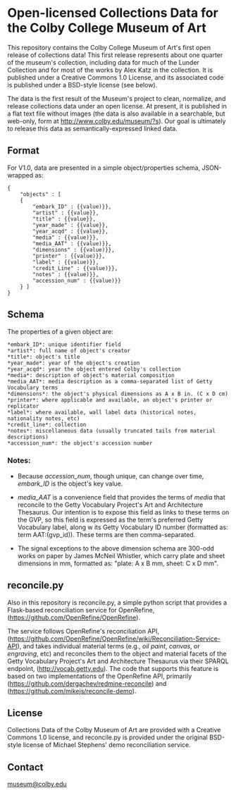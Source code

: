 # Open-licensed Collections Data for the Colby College Museum of Art

This repository contains the Colby College Museum of Art's first open release of collections data! This first release represents about one quarter of the museum's collection, including data for much of the Lunder Collection and for most of the works by Alex Katz in the collection. It is published under a Creative Commons 1.0 License, and its associated code is published under a BSD-style license (see below).

The data is the first result of the Museum's project to clean, normalize, and release collections data under an open license. At present, it is published in a flat text file without images (the data is also available in a searchable, but web-only, form at http://www.colby.edu/museum/?s). Our goal is ultimately to release this data as semantically-expressed linked data.

## Format

For V1.0, data are presented in a simple object/properties schema, JSON-wrapped as:

```
{
	"objects" : [
	{
		"embark_ID" : {{value)}}, 
		"artist" : {{value}},
		"title" : {{value}},
		"year_made" : {{value}},
		"year_acqd" : {{value}},
		"media" : {{value)}},
		"media_AAT" : {{value)}},
		"dimensions" : {{value)}},
		"printer" : {{value)}},
		"label" : {{value)}},
		"credit_Line" : {{value)}},
		"notes" : {{value)}},
		"accession_num" : {{value)}}
	} ]
}
```

## Schema

The properties of a given object are:

	*embark_ID*: unique identifier field
	*artist*: full name of object's creator
	*title*: object's title
	*year_made*: year of the object's creation
	*year_acqd*: year the object entered Colby's collection 
	*media*: description of object's material composition
	*media_AAT*: media description as a comma-separated list of Getty Vocabulary terms 
	*dimensions*: the object's physical dimensions as A x B in. (C x D cm)
	*printer*: where applicable and available, an object's printer or replicator
	*label*: where available, wall label data (historical notes, nationality notes, etc)
	*credit_line*: collection 
	*notes*: miscellaneous data (usually truncated tails from material descriptions)
	*accession_num*: the object's accession number

### Notes: 

- Because *accession_num*, though unique, can change over time, *embark_ID* is the object's key value. 

- *media_AAT* is a convenience field that provides the terms of *media* that reconcile to the Getty Vocabulary Project's Art and Architecture Thesaurus. Our intention is to expose this field as links to these terms on the GVP, so this field is expressed as the term's preferred Getty Vocabulary label, along w its Getty Vocabulary ID number (formatted as: term AAT:(gvp_id)). These terms are then comma-separated.

- The signal exceptions to the above dimension schema are 300-odd works on paper by James McNeil Whistler, which carry plate and sheet dimensions in mm, formatted as: "plate: A x B mm, sheet: C x D mm". 

## reconcile.py

Also in this repository is reconcile.py, a simple python script that provides a Flask-based reconciliation service for OpenRefine, (https://github.com/OpenRefine/OpenRefine). 

The service follows OpenRefine's reconciliation API, (https://github.com/OpenRefine/OpenRefine/wiki/Reconciliation-Service-API), and takes individual material terms (e.g., *oil paint*, *canvas*, or *engraving*, etc) and reconciles them to the object and material facets of the Getty Vocabulary Project's Art and Architecture Thesaurus via their SPARQL endpoint, (http://vocab.getty.edu). The code that supports this feature is based on two implementations of the OpenRefine API, primarily (https://github.com/dergachev/redmine-reconcile) and (https://github.com/mikejs/reconcile-demo).

## License

Collections Data of the Colby Museum of Art are provided with a Creative Commons 1.0 license, and reconcile.py is provided under the original BSD-style license of Michael Stephens' demo reconciliation service.

## Contact

museum@colby.edu
